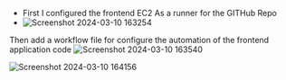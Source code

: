 - First I configured the frontend EC2 As a runner for the GITHub Repo
- ![Screenshot 2024-03-10 163254](https://github.com/Mohamed-Dayem/frontend1/assets/141914187/4a1cbef0-8102-43d7-8e3f-dd31ac45ae56)

Then add a workflow file for configure the automation of the frontend application code 
![Screenshot 2024-03-10 163540](https://github.com/Mohamed-Dayem/frontend1/assets/141914187/602aa73d-5c48-492c-acda-3f4eb37c2ee3)


![Screenshot 2024-03-10 164156](https://github.com/Mohamed-Dayem/frontend1/assets/141914187/e7e5c31f-34fc-4a6d-afca-b4c5099ce721)

